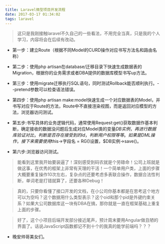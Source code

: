 ```yaml
---
title: Laravel微型项目开发流程
date: 2017-03-17 01:34:02
tags: laravel
---
```


> 这只是我刚接触laravel不久自己的一些看法，不用完全当真，只是我的个人学习，内容将会在后续有改动。

<!-- more -->

- 第一步：建立Route（根据不同Model的CURD操作对应书写方法名和路由名称）

- 第二步：使用php artisan在database/迁移目录下快速生成数据表的Migration，根据你的业务需求或者DBA提供的数据库模型书写up方法。

- 第三步：使用migrate迁移执行SQL语句，同时测试Rollback能否顺利执行。--pretend参数可以检查语法错误。

- 第四步：使用php artisan make:model快速生成一个对应数据表的Model，并书写对应于Route的方法，Route中不直接渲染视图，而是返回对应模型的方法，浏览器访问测试。

- 第五步:书写具体的业务逻辑代码，通常使用Request:get()获取数据作基本判断，确定接收的数据没问题后生成对应Model类的变量$DB实例，再进行数据库验证对比，判断是否存在接受到的id，判断用户权限等等。如果是DML操作，接下来需要使用$this->字段名 = RG()设置，$DB实例->save()。

- 第六步:浏览器访问测试。

> 能看到这里我开始要装逼了！深刻感受到码农就是个劳碌命！公司上班就是做这事，在优秀的框架上非常有天理的干活！一个简单用户类，上面的步骤大概要重复操作10次左右，复杂点的还要考虑多表联合操作，数据合法性判断，单词老是打错就算了，还要各种Debug！

> 真的，只要你看懂了接口开发的文档，在小公司你基本都是在思考这个地方可以为空吗？这个数据用什么类型表示？这个oid和那个pid是外键约束关系？如果大公司数据库这一块有DBA在搞，那你就是一直在框架基础上重复上面的步骤。

> 好了，这个小项目后端开发部分接近尾声，预计周末要用Angular做丑陋的界面了。话说JavaScript函数都记不到十个的我真的能学前端吗？？？


- 晚安帅哥美女们。